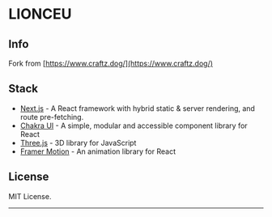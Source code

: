 # LIONCEU

## Info

Fork from [https://www.craftz.dog/](https://www.craftz.dog/)

## Stack

- [Next.js](https://nextjs.org/) - A React framework with hybrid static & server rendering, and route pre-fetching.
- [Chakra UI](https://chakra-ui.com/) - A simple, modular and accessible component library for React
- [Three.js](https://threejs.org/) - 3D library for JavaScript
- [Framer Motion](https://www.framer.com/motion/) - An animation library for React

## License

MIT License.

---
